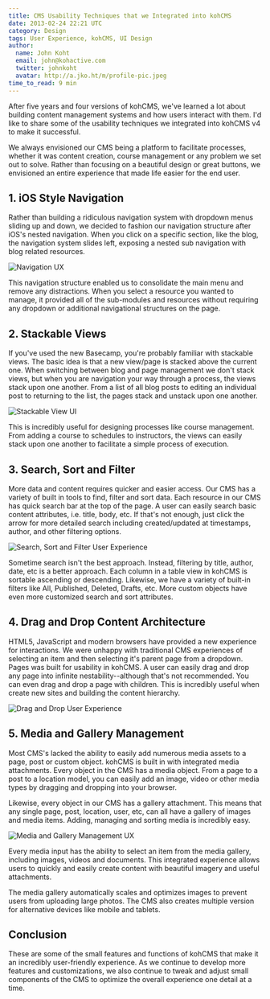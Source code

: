 ```yaml
---
title: CMS Usability Techniques that we Integrated into kohCMS
date: 2013-02-24 22:21 UTC
category: Design
tags: User Experience, kohCMS, UI Design
author:
  name: John Koht
  email: john@kohactive.com
  twitter: johnkoht
  avatar: http://a.jko.ht/m/profile-pic.jpeg
time_to_read: 9 min
---
```


After five years and four versions of kohCMS, we've learned a lot about building content management systems and how users interact with them. I'd like to share some of the usability techniques we integrated into kohCMS v4 to make it successful.

We always envisioned our CMS being a platform to facilitate processes, whether it was content creation, course management or any problem we set out to solve. Rather than focusing on a beautiful design or great buttons, we envisioned an entire experience that made life easier for the end user. 

## 1. iOS Style Navigation

Rather than building a ridiculous navigation system with dropdown menus sliding up and down, we decided to fashion our navigation structure after iOS's nested navigation. When you click on a specific section, like the blog, the navigation system slides left, exposing a nested sub navigation with blog related resources. 

![Navigation UX](http://a.jko.ht/m/blog_standard_ios-navigation.jpg)

This navigation structure enabled us to consolidate the main menu and remove any distractions. When you select a resource you wanted to manage, it provided all of the sub-modules and resources without requiring any dropdown or additional navigational structures on the page.

## 2. Stackable Views

If you've used the new Basecamp, you're probably familiar with stackable views. The basic idea is that a new view/page is stacked above the current one. When switching between blog and page management we don't stack views, but when you are navigation your way through a process, the views stack upon one another. From a list of all blog posts to editing an individual post to returning to the list, the pages stack and unstack upon one another.

![Stackable View UI](http://a.jko.ht/m/blog_standard_stackable.jpg)

This is incredibly useful for designing processes like course management. From adding a course to schedules to instructors, the views can easily stack upon one another to facilitate a simple process of execution.

## 3. Search, Sort and Filter

More data and content requires quicker and easier access. Our CMS has a variety of built in tools to find, filter and sort data. Each resource in our CMS has quick search bar at the top of the page. A user can easily search basic content attributes, i.e. title, body, etc. If that's not enough, just click the arrow for more detailed search including created/updated at timestamps, author, and other filtering options.

![Search, Sort and Filter User Experience](http://a.jko.ht/m/blog_standard_filters.jpg)

Sometime search isn't the best approach. Instead, filtering by title, author, date, etc is a better approach. Each column in a table view in kohCMS is sortable ascending or descending. Likewise, we have a variety of built-in filters like All, Published, Deleted, Drafts, etc. More custom objects have even more customized search and sort attributes.

## 4. Drag and Drop Content Architecture

HTML5, JavaScript and modern browsers have provided a new experience for interactions. We were unhappy with traditional CMS experiences of selecting an item and then selecting it's parent page from a dropdown. Pages was built for usability in kohCMS. A user can easily drag and drop any page into infinite nestability--although that's not recommended. You can even drag and drop a page with children. This is incredibly useful when create new sites and building the content hierarchy. 

![Drag and Drop User Experience](http://a.jko.ht/m/blog_standard_drag-drop.jpg)

## 5. Media and Gallery Management

Most CMS's lacked the ability to easily add numerous media assets to a page, post or custom object. kohCMS is built in with integrated media attachments. Every object in the CMS has a media object. From a page to a post to a location model, you can easily add an image, video or other media types by dragging and dropping into your browser. 

Likewise, every object in our CMS has a gallery attachment. This means that any single page, post, location, user, etc, can all have a gallery of images and media items. Adding, managing and sorting media is incredibly easy.

![Media and Gallery Management UX](http://a.jko.ht/m/blog_standard_gallery.jpg)

Every media input has the ability to select an item from the media gallery, including images, videos and documents. This integrated experience allows users to quickly and easily create content with beautiful imagery and useful attachments.

The media gallery automatically scales and optimizes images to prevent users from uploading large photos. The CMS also creates multiple version for alternative devices like mobile and tablets.

## Conclusion

These are some of the small features and functions of kohCMS that make it an incredibly user-friendly experience. As we continue to develop more features and customizations, we also continue to tweak and adjust small components of the CMS to optimize the overall experience one detail at a time.